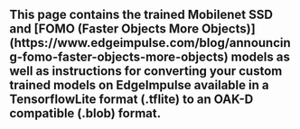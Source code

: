 <h2> This page contains the trained Mobilenet SSD and [FOMO (Faster Objects More Objects)](https://www.edgeimpulse.com/blog/announcing-fomo-faster-objects-more-objects) models as well as instructions for converting your custom trained models on EdgeImpulse
  available in a TensorflowLite format (.tflite) to an OAK-D compatible (.blob) format.
  
  
